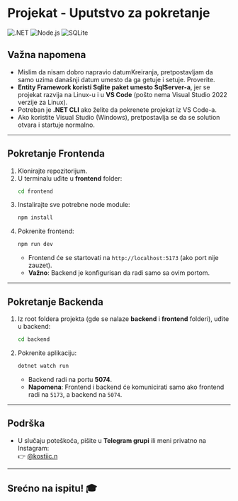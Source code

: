 
# Projekat - Uputstvo za pokretanje

![.NET](https://img.shields.io/badge/.NET-7.0-blue)
![Node.js](https://img.shields.io/badge/Node.js-18.x-green)
![SQLite](https://img.shields.io/badge/SQLite-Database-lightgrey)

## Važna napomena
- Mislim da nisam dobro napravio datumKreiranja, pretpostavljam da samo uzima današnji datum umesto da ga getuje i setuje. Proverite.
- **Entity Framework koristi Sqlite paket umesto SqlServer-a**, jer se projekat razvija na Linux-u i u **VS Code** (pošto nema Visual Studio 2022 verzije za Linux).
- Potreban je **.NET CLI** ako želite da pokrenete projekat iz VS Code-a.
- Ako koristite Visual Studio (Windows), pretpostavlja se da se solution otvara i startuje normalno.

---

## Pokretanje Frontenda
1. Klonirajte repozitorijum.
2. U terminalu uđite u **frontend** folder:
   ```bash
   cd frontend
   ```
3. Instalirajte sve potrebne node module:
   ```bash
   npm install
   ```
4. Pokrenite frontend:
   ```bash
   npm run dev
   ```
   - Frontend će se startovati na `http://localhost:5173` (ako port nije zauzet).  
   - **Važno**: Backend je konfigurisan da radi samo sa ovim portom.

---

## Pokretanje Backenda
1. Iz root foldera projekta (gde se nalaze **backend** i **frontend** folderi), uđite u backend:
   ```bash
   cd backend
   ```
2. Pokrenite aplikaciju:
   ```bash
   dotnet watch run
   ```
   - Backend radi na portu **5074**.  
   - **Napomena**: Frontend i backend će komunicirati samo ako frontend radi na `5173`, a backend na `5074`.

---

## Podrška
- U slučaju poteškoća, pišite u **Telegram grupi** ili meni privatno na Instagram:  
  👉 [@kostiic.n](https://instagram.com/kostiic.n)

---

## Srećno na ispitu! 🎓
